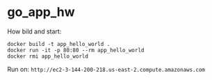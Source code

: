 # go_app_hw

How bild and start:
```
docker build -t app_hello_world .
docker run -it -p 80:80 --rm app_hello_world
docker rmi app_hello_world
```

Run on: ```http://ec2-3-144-200-218.us-east-2.compute.amazonaws.com```
